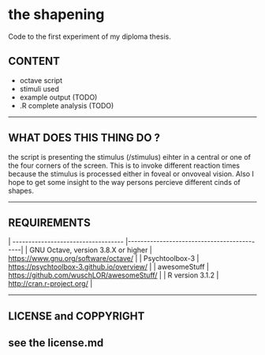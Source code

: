 # the shapening

Code to the first experiment of my diploma thesis.
## CONTENT
 * octave script
 * stimuli used
 * example output (TODO)
 * .R complete analysis (TODO)

----------------------------------------------------------------------------
## WHAT DOES THIS THING DO ?
  the script is presenting the stimulus (/stimulus) eihter in a central or one of the four corners of the screen. This is to invoke different reaction times because the stimulus is processed either in foveal or onvoveal vision. Also I hope to get some insight to the way persons percieve different cinds of shapes.

----------------------------------------------------------------------------
## REQUIREMENTS

| ----------------------------------- |--------------------------------------------|
| GNU Octave, version 3.8.X or higher | https://www.gnu.org/software/octave/       |
| Psychtoolbox-3                      | https://psychtoolbox-3.github.io/overview/ |
| awesomeStuff                        | https://github.com/wuschLOR/awesomeStuff/  |
| R version 3.1.2                     | http://cran.r-project.org/                 |

----------------------------------------------------------------------------
## LICENSE and COPPYRIGHT
  see the license.md
----------------------------------------------------------------------------
